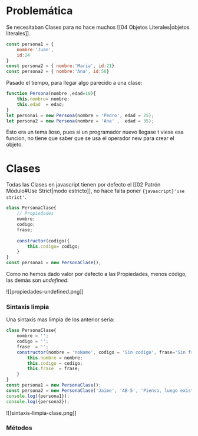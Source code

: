 # Problemática

Se necesitaban Clases para no hace muchos [[04 Objetos Literales|objetos literales]].

```javascript title='Como se hacia antes'
const persona1 = {
	nombre:'Juan',
	id:24
}
const persona2 = { nombre:'Maria', id:21}
const persona2 = { nombre:'Ana', id:56}
```

Pasado el tiempo, para llegar algo parecido a una clase:

```javascript title='Usar function para Objetos'
function Persona(nombre ,edad=10){
    this.nombre= nombre;
    this.edad  = edad; 
}
let persona1 = new Persona(nombre = 'Pedro', edad = 25);
let persona2 = new Persona(nombre = 'Ana' ,  edad = 35);
```

Esto era un tema lioso, pues si un programador nuevo llegase t viese esa funcion, no tiene que saber que se usa el operador new para crear el objeto.
# Clases

Todas las Clases en javascript tienen por defecto el [[02 Patrón Módulo#Use Strict|modo estricto]], no hace falta poner `{javascript}'use strict'`.

```javascript title='Class Persona'
class PersonaClase{
	// Propiedades
    nombre;
    codigo;
    frase;
    
    constructor(codigo){
        this.codigo= codigo;
    }
}
const persona1 = new PersonaClase();
```

Como no hemos dado valor por defecto a las Propiedades, menos código, las demás son _undefined_:

![[propiedades-undefined.png]]


### Sintaxis limpia

Una sintaxis mas limpia de los anterior seria:

```javascript title='Sintaxis limpia'
class PersonaClase{
    nombre = '';
    codigo = '';
    frase  = '';
    constructor(nombre = 'noName', codigo = 'Sin codigo', frase='Sin frase'){
        this.nombre = nombre;
        this.codigo = codigo;
        this.frase  = frase;
    }
}
const persona1 = new PersonaClase();
const persona2 = new PersonaClase('Jaime', 'AB-5', 'Pienso, luego existo')
console.log({persona1});
console.log({persona2});
```

![[sintaxis-limpia-clase.png]]


### Métodos


